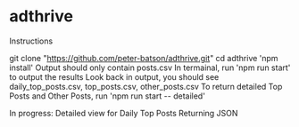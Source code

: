 # adthrive

Instructions

git clone "https://github.com/peter-batson/adthrive.git"
cd adthrive
'npm install'
Output should only contain posts.csv
In termainal, run 'npm run start' to output the results
Look back in output, you should see daily_top_posts.csv, top_posts.csv, other_posts.csv
To return detailed Top Posts and Other Posts, run 'npm run start -- detailed'

In progress:
Detailed view for Daily Top Posts
Returning JSON